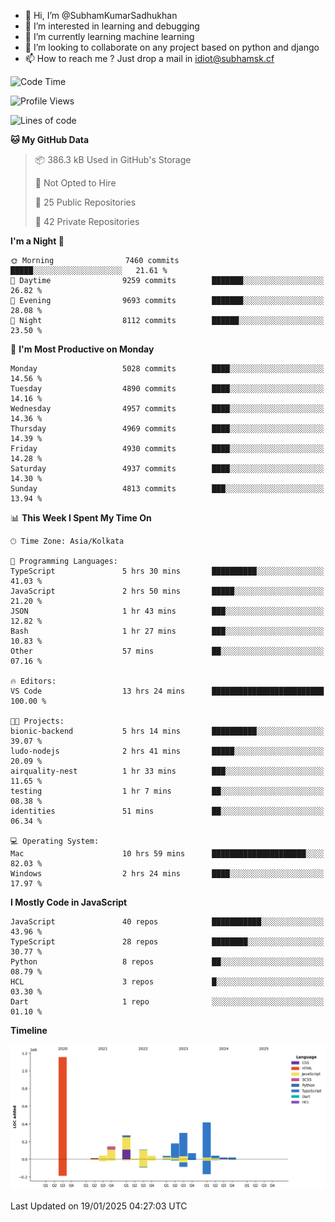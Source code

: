 - 👋 Hi, I’m @SubhamKumarSadhukhan
- 👀 I’m interested in learning and debugging
- 🌱 I’m currently learning machine learning
- 💞️ I’m looking to collaborate on any project based on python and django
- 📫 How to reach me ?
      Just drop a mail in idiot@subhamsk.cf

<!---
SubhamKumarSadhukhan/SubhamKumarSadhukhan is a ✨ special ✨ repository because its `README.md` (this file) appears on your GitHub profile.
You can click the Preview link to take a look at your changes.
--->


<!--START_SECTION:waka-->
![Code Time](http://img.shields.io/badge/Code%20Time-2%2C716%20hrs%2059%20mins-blue)

![Profile Views](http://img.shields.io/badge/Profile%20Views-0-blue)

![Lines of code](https://img.shields.io/badge/From%20Hello%20World%20I%27ve%20Written-2.8%20million%20lines%20of%20code-blue)

**🐱 My GitHub Data** 

> 📦 386.3 kB Used in GitHub's Storage 
 > 
> 🚫 Not Opted to Hire
 > 
> 📜 25 Public Repositories 
 > 
> 🔑 42 Private Repositories 
 > 
**I'm a Night 🦉** 

```text
🌞 Morning                7460 commits        █████░░░░░░░░░░░░░░░░░░░░   21.61 % 
🌆 Daytime                9259 commits        ███████░░░░░░░░░░░░░░░░░░   26.82 % 
🌃 Evening                9693 commits        ███████░░░░░░░░░░░░░░░░░░   28.08 % 
🌙 Night                  8112 commits        ██████░░░░░░░░░░░░░░░░░░░   23.50 % 
```
📅 **I'm Most Productive on Monday** 

```text
Monday                   5028 commits        ████░░░░░░░░░░░░░░░░░░░░░   14.56 % 
Tuesday                  4890 commits        ████░░░░░░░░░░░░░░░░░░░░░   14.16 % 
Wednesday                4957 commits        ████░░░░░░░░░░░░░░░░░░░░░   14.36 % 
Thursday                 4969 commits        ████░░░░░░░░░░░░░░░░░░░░░   14.39 % 
Friday                   4930 commits        ████░░░░░░░░░░░░░░░░░░░░░   14.28 % 
Saturday                 4937 commits        ████░░░░░░░░░░░░░░░░░░░░░   14.30 % 
Sunday                   4813 commits        ███░░░░░░░░░░░░░░░░░░░░░░   13.94 % 
```


📊 **This Week I Spent My Time On** 

```text
🕑︎ Time Zone: Asia/Kolkata

💬 Programming Languages: 
TypeScript               5 hrs 30 mins       ██████████░░░░░░░░░░░░░░░   41.03 % 
JavaScript               2 hrs 50 mins       █████░░░░░░░░░░░░░░░░░░░░   21.20 % 
JSON                     1 hr 43 mins        ███░░░░░░░░░░░░░░░░░░░░░░   12.82 % 
Bash                     1 hr 27 mins        ███░░░░░░░░░░░░░░░░░░░░░░   10.83 % 
Other                    57 mins             ██░░░░░░░░░░░░░░░░░░░░░░░   07.16 % 

🔥 Editors: 
VS Code                  13 hrs 24 mins      █████████████████████████   100.00 % 

🐱‍💻 Projects: 
bionic-backend           5 hrs 14 mins       ██████████░░░░░░░░░░░░░░░   39.07 % 
ludo-nodejs              2 hrs 41 mins       █████░░░░░░░░░░░░░░░░░░░░   20.09 % 
airquality-nest          1 hr 33 mins        ███░░░░░░░░░░░░░░░░░░░░░░   11.65 % 
testing                  1 hr 7 mins         ██░░░░░░░░░░░░░░░░░░░░░░░   08.38 % 
identities               51 mins             ██░░░░░░░░░░░░░░░░░░░░░░░   06.34 % 

💻 Operating System: 
Mac                      10 hrs 59 mins      █████████████████████░░░░   82.03 % 
Windows                  2 hrs 24 mins       ████░░░░░░░░░░░░░░░░░░░░░   17.97 % 
```

**I Mostly Code in JavaScript** 

```text
JavaScript               40 repos            ███████████░░░░░░░░░░░░░░   43.96 % 
TypeScript               28 repos            ████████░░░░░░░░░░░░░░░░░   30.77 % 
Python                   8 repos             ██░░░░░░░░░░░░░░░░░░░░░░░   08.79 % 
HCL                      3 repos             █░░░░░░░░░░░░░░░░░░░░░░░░   03.30 % 
Dart                     1 repo              ░░░░░░░░░░░░░░░░░░░░░░░░░   01.10 % 
```



**Timeline**

![Lines of Code chart](https://raw.githubusercontent.com/SubhamKumarSadhukhan/SubhamKumarSadhukhan/main/assets/bar_graph.png)


 Last Updated on 19/01/2025 04:27:03 UTC
<!--END_SECTION:waka-->
